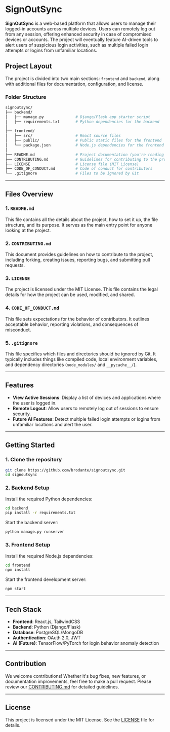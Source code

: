 # SignOutSync

**SignOutSync** is a web-based platform that allows users to manage their logged-in accounts across multiple devices. Users can remotely log out from any session, offering enhanced security in case of compromised devices or accounts. The project will eventually feature AI-driven tools to alert users of suspicious login activities, such as multiple failed login attempts or logins from unfamiliar locations.

## Project Layout

The project is divided into two main sections: `frontend` and `backend`, along with additional files for documentation, configuration, and license.

### Folder Structure

```bash
signoutsync/
├── backend/
│   ├── manage.py              # Django/Flask app starter script
│   ├── requirements.txt       # Python dependencies for the backend
│
├── frontend/
│   ├── src/                   # React source files
│   ├── public/                # Public static files for the frontend
│   └── package.json           # Node.js dependencies for the frontend
│
├── README.md                  # Project documentation (you're reading this)
├── CONTRIBUTING.md            # Guidelines for contributing to the project
├── LICENSE                    # License file (MIT License)
├── CODE_OF_CONDUCT.md         # Code of conduct for contributors
└── .gitignore                 # Files to be ignored by Git
```

---

## Files Overview

### 1. **`README.md`**
This file contains all the details about the project, how to set it up, the file structure, and its purpose. It serves as the main entry point for anyone looking at the project.

### 2. **`CONTRIBUTING.md`**
This document provides guidelines on how to contribute to the project, including forking, creating issues, reporting bugs, and submitting pull requests.

### 3. **`LICENSE`**
The project is licensed under the MIT License. This file contains the legal details for how the project can be used, modified, and shared.

### 4. **`CODE_OF_CONDUCT.md`**
This file sets expectations for the behavior of contributors. It outlines acceptable behavior, reporting violations, and consequences of misconduct.

### 5. **`.gitignore`**
This file specifies which files and directories should be ignored by Git. It typically includes things like compiled code, local environment variables, and dependency directories (`node_modules/` and `__pycache__/`).

---

## Features

- **View Active Sessions**: Display a list of devices and applications where the user is logged in.
- **Remote Logout**: Allow users to remotely log out of sessions to ensure security.
- **Future AI Features**: Detect multiple failed login attempts or logins from unfamiliar locations and alert the user.

---

## Getting Started

### 1. **Clone the repository**
```bash
git clone https://github.com/brodante/signoutsync.git
cd signoutsync
```

### 2. **Backend Setup**
Install the required Python dependencies:
```bash
cd backend
pip install -r requirements.txt
```

Start the backend server:
```bash
python manage.py runserver
```

### 3. **Frontend Setup**
Install the required Node.js dependencies:
```bash
cd frontend
npm install
```

Start the frontend development server:
```bash
npm start
```

---

## Tech Stack

- **Frontend**: React.js, TailwindCSS
- **Backend**: Python (Django/Flask)
- **Database**: PostgreSQL/MongoDB
- **Authentication**: OAuth 2.0, JWT
- **AI (Future)**: TensorFlow/PyTorch for login behavior anomaly detection

---

## Contribution

We welcome contributions! Whether it's bug fixes, new features, or documentation improvements, feel free to make a pull request. Please review our [CONTRIBUTING.md](./CONTRIBUTING.md) for detailed guidelines.

---

## License

This project is licensed under the MIT License. See the [LICENSE](./LICENSE) file for details.
